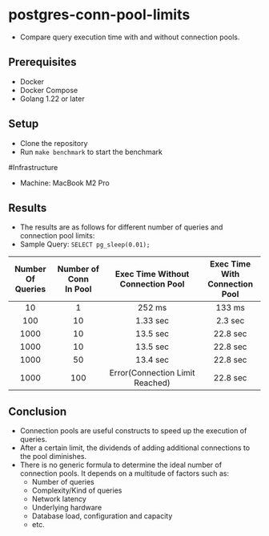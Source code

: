 # postgres-conn-pool-limits
* Compare query execution time with and without connection pools.

## Prerequisites
* Docker
* Docker Compose
* Golang 1.22 or later

## Setup
* Clone the repository
* Run `make benchmark` to start the benchmark

#Infrastructure
* Machine: MacBook M2 Pro

## Results
* The results are as follows for different number of queries and connection pool limits:
* Sample Query: `SELECT pg_sleep(0.01);`

| Number Of <br> Queries | Number of Conn <br> In Pool | Exec Time Without <br> Connection Pool | Exec Time With <br> Connection Pool |
|:----------------------:|:---------------------------:|:--------------------------------------:|:-----------------------------------:|
|           10           |              1              |                 252 ms                 |               133 ms                |
|          100           |             10              |                1.33 sec                |               2.3 sec               |
|          1000          |             10              |                13.5 sec                |              22.8 sec               |
|          1000          |             10              |                13.5 sec                |              22.8 sec               |
|          1000          |             50              |                13.4 sec                |              22.8 sec               |
|          1000          |             100             |    Error(Connection Limit Reached)     |              22.8 sec               |


## Conclusion
* Connection pools are useful constructs to speed up the execution of queries.
* After a certain limit, the dividends of adding additional connections to the pool diminishes.
* There is no generic formula to determine the ideal number of connection pools. It depends on a multitude of factors such as:
  * Number of queries 
  * Complexity/Kind of queries 
  * Network latency
  * Underlying hardware
  * Database load, configuration and capacity
  * etc.
